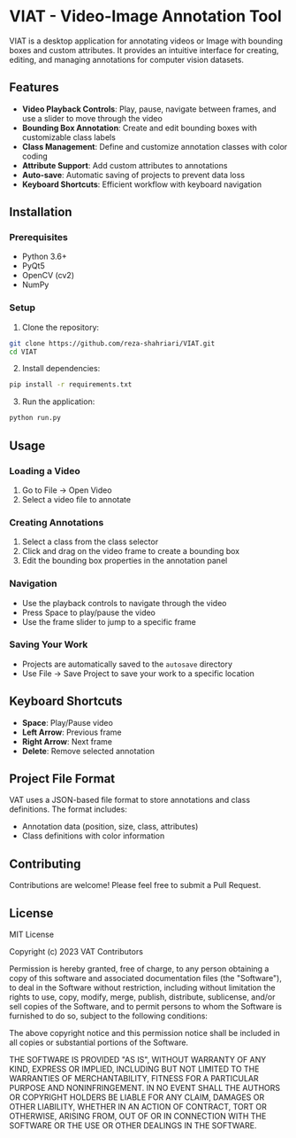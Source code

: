# VIAT - Video-Image Annotation Tool

VIAT is a desktop application for annotating videos or Image with bounding boxes and custom attributes. It provides an intuitive interface for creating, editing, and managing annotations for computer vision datasets.

## Features

- **Video Playback Controls**: Play, pause, navigate between frames, and use a slider to move through the video
- **Bounding Box Annotation**: Create and edit bounding boxes with customizable class labels
- **Class Management**: Define and customize annotation classes with color coding
- **Attribute Support**: Add custom attributes to annotations
- **Auto-save**: Automatic saving of projects to prevent data loss
- **Keyboard Shortcuts**: Efficient workflow with keyboard navigation

## Installation

### Prerequisites
- Python 3.6+
- PyQt5
- OpenCV (cv2)
- NumPy

### Setup

1. Clone the repository:
```bash
git clone https://github.com/reza-shahriari/VIAT.git
cd VIAT
```

2. Install dependencies:
```bash
pip install -r requirements.txt
```

3. Run the application:
```bash
python run.py
```

## Usage

### Loading a Video
1. Go to File → Open Video
2. Select a video file to annotate

### Creating Annotations
1. Select a class from the class selector
2. Click and drag on the video frame to create a bounding box
3. Edit the bounding box properties in the annotation panel

### Navigation
- Use the playback controls to navigate through the video
- Press Space to play/pause the video
- Use the frame slider to jump to a specific frame

### Saving Your Work
- Projects are automatically saved to the `autosave` directory
- Use File → Save Project to save your work to a specific location

## Keyboard Shortcuts

- **Space**: Play/Pause video
- **Left Arrow**: Previous frame
- **Right Arrow**: Next frame
- **Delete**: Remove selected annotation

## Project File Format

VAT uses a JSON-based file format to store annotations and class definitions. The format includes:
- Annotation data (position, size, class, attributes)
- Class definitions with color information

## Contributing

Contributions are welcome! Please feel free to submit a Pull Request.

## License

MIT License

Copyright (c) 2023 VAT Contributors

Permission is hereby granted, free of charge, to any person obtaining a copy
of this software and associated documentation files (the "Software"), to deal
in the Software without restriction, including without limitation the rights
to use, copy, modify, merge, publish, distribute, sublicense, and/or sell
copies of the Software, and to permit persons to whom the Software is
furnished to do so, subject to the following conditions:

The above copyright notice and this permission notice shall be included in all
copies or substantial portions of the Software.

THE SOFTWARE IS PROVIDED "AS IS", WITHOUT WARRANTY OF ANY KIND, EXPRESS OR
IMPLIED, INCLUDING BUT NOT LIMITED TO THE WARRANTIES OF MERCHANTABILITY,
FITNESS FOR A PARTICULAR PURPOSE AND NONINFRINGEMENT. IN NO EVENT SHALL THE
AUTHORS OR COPYRIGHT HOLDERS BE LIABLE FOR ANY CLAIM, DAMAGES OR OTHER
LIABILITY, WHETHER IN AN ACTION OF CONTRACT, TORT OR OTHERWISE, ARISING FROM,
OUT OF OR IN CONNECTION WITH THE SOFTWARE OR THE USE OR OTHER DEALINGS IN THE
SOFTWARE.
